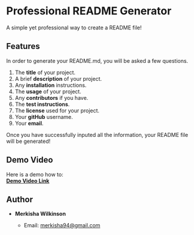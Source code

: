 # Professional README Generator

A simple yet professional way to create a README file!

## Features

In order to generate your README.md, you will be asked a few questions. 
1. The **title** of your project.
2. A brief **description** of your project.
3. Any **installation** instructions.
4. The **usage** of your project.
5. Any **contributors** if you have.
6. The **test instructions**.
7. The **license** used for your project.
8. Your **gitHub** username.
9. Your  **email**.


Once you have successfully inputed all the information, your README file will be generated!

## Demo Video

Here is a demo how to:  
[**Demo Video Link**](https://drive.google.com/file/d/1WqTlDPx1hUrc35YPx8oZnyTJ10n28grr/view)

## Author

- **Merkisha Wilkinson**
  
    - Email: merkisha94@gmail.com
    